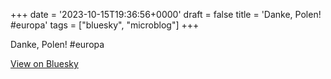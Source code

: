 +++
date = '2023-10-15T19:36:56+0000'
draft = false
title = 'Danke, Polen! #europa'
tags = ["bluesky", "microblog"]
+++

Danke, Polen! #europa

[View on Bluesky](https://bsky.app/profile/furukama.bsky.social/post/3kbstoswdlq2k)